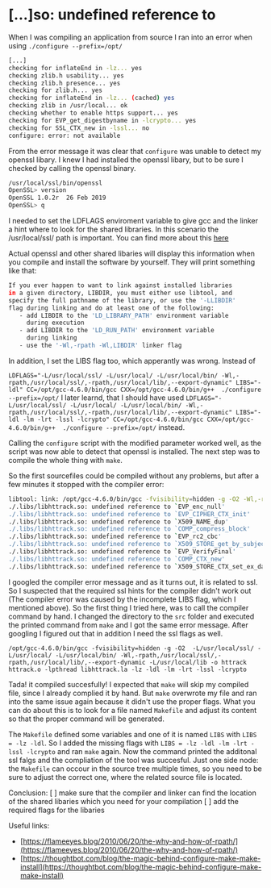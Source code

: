 # [...]so: undefined reference to

When I was compiling an application from source I ran into an error when using `./configure --prefix=/opt/`

```bash
[...]
checking for inflateEnd in -lz... yes
checking zlib.h usability... yes
checking zlib.h presence... yes
checking for zlib.h... yes
checking for inflateEnd in -lz... (cached) yes
checking zlib in /usr/local... ok
checking whether to enable https support... yes
checking for EVP_get_digestbyname in -lcrypto... yes
checking for SSL_CTX_new in -lssl... no
configure: error: not available
```

From the error message it was clear that `configure` was unable to detect my openssl libary. I knew I had installed the openssl libary, but to be sure I checked by calling the openssl binary.

```bash
/usr/local/ssl/bin/openssl
OpenSSL> version
OpenSSL 1.0.2r  26 Feb 2019
OpenSSL> q
```

I needed to set the LDFLAGS enviroment variable to give gcc and the linker a hint where to look for the shared libraries. In this scenario the /usr/local/ssl/ path is important. You can find more about this [here](https://flameeyes.blog/2010/06/20/the-why-and-how-of-rpath/)

Actual openssl and other shared libaries will display this information when you compile and install the software by yourself. They will print something like that:

```bash
If you ever happen to want to link against installed libraries 
in a given directory, LIBDIR, you must either use libtool, and 
specify the full pathname of the library, or use the '-LLIBDIR' 
flag during linking and do at least one of the following: 
   - add LIBDIR to the 'LD_LIBRARY_PATH' environment variable 
     during execution 
   - add LIBDIR to the 'LD_RUN_PATH' environment variable 
     during linking 
   - use the '-Wl,-rpath -Wl,LIBDIR' linker flag 
```

In addition, I set the LIBS flag too, which apperantly was wrong. Instead of 

`LDFLAGS="-L/usr/local/ssl/ -L/usr/local/ -L/usr/local/bin/ -Wl,-rpath,/usr/local/ssl/,-rpath,/usr/local/lib/,--export-dynamic" LIBS="-ldl" CC=/opt/gcc-4.6.0/bin/gcc CXX=/opt/gcc-4.6.0/bin/g++  ./configure --prefix=/opt/`
I later learnd, that I should have used
`LDFLAGS="-L/usr/local/ssl/ -L/usr/local/ -L/usr/local/bin/ -Wl,-rpath,/usr/local/ssl/,-rpath,/usr/local/lib/,--export-dynamic" LIBS="-ldl -lm -lrt -lssl -lcrypto" CC=/opt/gcc-4.6.0/bin/gcc CXX=/opt/gcc-4.6.0/bin/g++  ./configure --prefix=/opt/`
instead.

Calling the `configure` script with the modified parameter worked well, as the script was now able to detect that openssl is installed. The next step was to compile the whole thing with `make`.

So the first sourcefiles could be compiled without any problems, but after a few minutes it stopped with the compiler error:

```bash
libtool: link: /opt/gcc-4.6.0/bin/gcc -fvisibility=hidden -g -O2 -Wl,-rpath -Wl,/usr/local/ssl/ -Wl,-rpath -Wl,/usr/local/lib/ -Wl,--export-dynamic -o .libs/httrack httrack.o  -L/usr/local/ssl/ -L/usr/local/ -L/usr/local/bin/ -L/usr/local/lib -lpthread ./.libs/libhttrack.so -lz -ldl -Wl,-rpath -Wl,/opt/lib
./.libs/libhttrack.so: undefined reference to `EVP_enc_null'
./.libs/libhttrack.so: undefined reference to `EVP_CIPHER_CTX_init'
./.libs/libhttrack.so: undefined reference to `X509_NAME_dup'
./.libs/libhttrack.so: undefined reference to `COMP_compress_block'
./.libs/libhttrack.so: undefined reference to `EVP_rc2_cbc'
./.libs/libhttrack.so: undefined reference to `X509_STORE_get_by_subject'
./.libs/libhttrack.so: undefined reference to `EVP_VerifyFinal'
./.libs/libhttrack.so: undefined reference to `COMP_CTX_new'
./.libs/libhttrack.so: undefined reference to `X509_STORE_CTX_set_ex_data'
```

I googled the compiler error message and as it turns out, it is related to ssl. So I suspected that the required ssl hints for the compiler didn't work out (The compiler error was caused by the incomplete LIBS flag, which I mentioned above). So the first thing I tried here, was to call the compiler command by hand. I changed the directory to the `src` folder and executed the printed command from `make` and I got the same error message. After googling I figured out that in addition I need the ssl flags as well. 

`/opt/gcc-4.6.0/bin/gcc -fvisibility=hidden -g -O2  -L/usr/local/ssl/ -L/usr/local/ -L/usr/local/bin/ -Wl,-rpath,/usr/local/ssl/,-rpath,/usr/local/lib/,--export-dynamic -L/usr/local/lib -o httrack httrack.o -lpthread libhttrack.la -lz -ldl -lm -lrt -lssl -lcrypto`

Tada! it compiled succesfully! I expected that `make` will skip my compiled file, since I already complied it by hand. But `make` overwrote my file and ran into the same issue again because it didn't use the proper flags. What you can do about this is to look for a file named `Makefile` and adjust its content so that the proper command will be generated.

The `Makefile` defined some variables and one of it is named `LIBS` with `LIBS = -lz -ldl`. So I added the missing flags with `LIBS = -lz -ldl -lm -lrt -lssl -lcrypto` and ran `make` again. Now the command printed the additonal ssl falgs and the compliation of the tool was succesful. Just one side node: the `Makefile` can occour in the source tree multiple times, so you need to be sure to adjust the correct one, where the related source file is located.

Conclusion:
[ ] make sure that the compiler and linker can find the location of the shared libaries which you need for your compilation
[ ] add the required flags for the libaries

Useful links:

- [https://flameeyes.blog/2010/06/20/the-why-and-how-of-rpath/](https://flameeyes.blog/2010/06/20/the-why-and-how-of-rpath/)
- [https://thoughtbot.com/blog/the-magic-behind-configure-make-make-install](https://thoughtbot.com/blog/the-magic-behind-configure-make-make-install)
